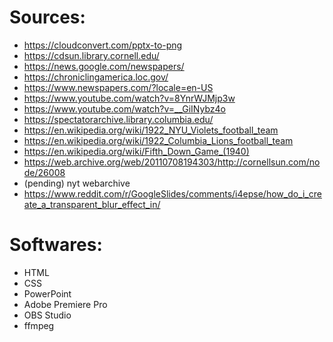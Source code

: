 # Sources:

- https://cloudconvert.com/pptx-to-png
- https://cdsun.library.cornell.edu/
- https://news.google.com/newspapers/
- https://chroniclingamerica.loc.gov/
- https://www.newspapers.com/?locale=en-US
- https://www.youtube.com/watch?v=8YnrWJMjp3w
- https://www.youtube.com/watch?v=__GiINybz4o
- https://spectatorarchive.library.columbia.edu/
- https://en.wikipedia.org/wiki/1922_NYU_Violets_football_team
- https://en.wikipedia.org/wiki/1922_Columbia_Lions_football_team
- https://en.wikipedia.org/wiki/Fifth_Down_Game_(1940)
- https://web.archive.org/web/20110708194303/http://cornellsun.com/node/26008
- (pending) nyt webarchive
- https://www.reddit.com/r/GoogleSlides/comments/i4epse/how_do_i_create_a_transparent_blur_effect_in/

# Softwares:

- HTML
- CSS
- PowerPoint
- Adobe Premiere Pro
- OBS Studio
- ffmpeg

